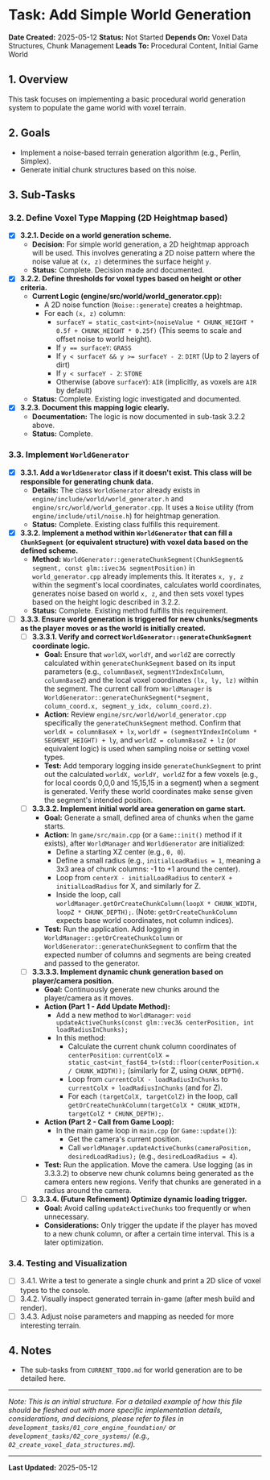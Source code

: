 # Task: Add Simple World Generation

**Date Created:** 2025-05-12
**Status:** Not Started
**Depends On:** Voxel Data Structures, Chunk Management
**Leads To:** Procedural Content, Initial Game World

## 1. Overview
This task focuses on implementing a basic procedural world generation system to populate the game world with voxel terrain.

## 2. Goals
*   Implement a noise-based terrain generation algorithm (e.g., Perlin, Simplex).
*   Generate initial chunk structures based on this noise.

## 3. Sub-Tasks
### 3.2. Define Voxel Type Mapping (2D Heightmap based)

- [x] **3.2.1. Decide on a world generation scheme.**
    - **Decision:** For simple world generation, a 2D heightmap approach will be used. This involves generating a 2D noise pattern where the noise value at `(x, z)` determines the surface height `y`.
    - **Status:** Complete. Decision made and documented.
- [x] **3.2.2. Define thresholds for voxel types based on height or other criteria.**
    - **Current Logic (engine/src/world/world_generator.cpp):**
        - A 2D noise function (`Noise::generate`) creates a heightmap.
        - For each `(x, z)` column:
            - `surfaceY = static_cast<int>(noiseValue * CHUNK_HEIGHT * 0.5f + CHUNK_HEIGHT * 0.25f)` (This seems to scale and offset noise to world height).
            - If `y == surfaceY`: `GRASS`
            - If `y < surfaceY && y >= surfaceY - 2`: `DIRT` (Up to 2 layers of dirt)
            - If `y < surfaceY - 2`: `STONE`
            - Otherwise (above `surfaceY`): `AIR` (implicitly, as voxels are `AIR` by default)
    - **Status:** Complete. Existing logic investigated and documented.
- [x] **3.2.3. Document this mapping logic clearly.**
    - **Documentation:** The logic is now documented in sub-task 3.2.2 above.
    - **Status:** Complete.

### 3.3. Implement `WorldGenerator`

- [x] **3.3.1. Add a `WorldGenerator` class if it doesn't exist. This class will be responsible for generating chunk data.**
    - **Details:** The class `WorldGenerator` already exists in `engine/include/world/world_generator.h` and `engine/src/world/world_generator.cpp`. It uses a `Noise` utility (from `engine/include/util/noise.h`) for heightmap generation.
    - **Status:** Complete. Existing class fulfills this requirement.
- [x] **3.3.2. Implement a method within `WorldGenerator` that can fill a `ChunkSegment` (or equivalent structure) with voxel data based on the defined scheme.**
    - **Method:** `WorldGenerator::generateChunkSegment(ChunkSegment& segment, const glm::ivec3& segmentPosition)` in `world_generator.cpp` already implements this. It iterates `x, y, z` within the segment's local coordinates, calculates world coordinates, generates noise based on world `x, z`, and then sets voxel types based on the height logic described in 3.2.2.
    - **Status:** Complete. Existing method fulfills this requirement.
- [ ] **3.3.3. Ensure world generation is triggered for new chunks/segments as the player moves or as the world is initially created.**
    - [ ] **3.3.3.1. Verify and correct `WorldGenerator::generateChunkSegment` coordinate logic.**
        - **Goal:** Ensure that `worldX`, `worldY`, and `worldZ` are correctly calculated within `generateChunkSegment` based on its input parameters (e.g., `columnBaseX`, `segmentYIndexInColumn`, `columnBaseZ`) and the local voxel coordinates `(lx, ly, lz)` within the segment. The current call from `WorldManager` is `WorldGenerator::generateChunkSegment(*segment, column_coord.x, segment_y_idx, column_coord.z)`.
        - **Action:** Review `engine/src/world/world_generator.cpp` specifically the `generateChunkSegment` method. Confirm that `worldX = columnBaseX + lx`, `worldY = (segmentYIndexInColumn * SEGMENT_HEIGHT) + ly`, and `worldZ = columnBaseZ + lz` (or equivalent logic) is used when sampling noise or setting voxel types.
        - **Test:** Add temporary logging inside `generateChunkSegment` to print out the calculated `worldX, worldY, worldZ` for a few voxels (e.g., for local coords 0,0,0 and 15,15,15 in a segment) when a segment is generated. Verify these world coordinates make sense given the segment's intended position.
    - [ ] **3.3.3.2. Implement initial world area generation on game start.**
        - **Goal:** Generate a small, defined area of chunks when the game starts.
        - **Action:** In `game/src/main.cpp` (or a `Game::init()` method if it exists), after `WorldManager` and `WorldGenerator` are initialized:
            - Define a starting XZ center (e.g., `0, 0`).
            - Define a small radius (e.g., `initialLoadRadius = 1`, meaning a 3x3 area of chunk columns: -1 to +1 around the center).
            - Loop from `centerX - initialLoadRadius` to `centerX + initialLoadRadius` for X, and similarly for Z.
            - Inside the loop, call `worldManager.getOrCreateChunkColumn(loopX * CHUNK_WIDTH, loopZ * CHUNK_DEPTH);`. (Note: `getOrCreateChunkColumn` expects base world coordinates, not column indices).
        - **Test:** Run the application. Add logging in `WorldManager::getOrCreateChunkColumn` or `WorldGenerator::generateChunkSegment` to confirm that the expected number of columns and segments are being created and passed to the generator.
    - [ ] **3.3.3.3. Implement dynamic chunk generation based on player/camera position.**
        - **Goal:** Continuously generate new chunks around the player/camera as it moves.
        - **Action (Part 1 - Add Update Method):**
            - Add a new method to `WorldManager`: `void updateActiveChunks(const glm::vec3& centerPosition, int loadRadiusInChunks);`
            - In this method:
                - Calculate the current chunk column coordinates of `centerPosition`: `currentColX = static_cast<int_fast64_t>(std::floor(centerPosition.x / CHUNK_WIDTH));` (similarly for Z, using `CHUNK_DEPTH`).
                - Loop from `currentColX - loadRadiusInChunks` to `currentColX + loadRadiusInChunks` (and for Z).
                - For each `(targetColX, targetColZ)` in the loop, call `getOrCreateChunkColumn(targetColX * CHUNK_WIDTH, targetColZ * CHUNK_DEPTH);`.
        - **Action (Part 2 - Call from Game Loop):**
            - In the main game loop in `main.cpp` (or `Game::update()`):
                - Get the camera's current position.
                - Call `worldManager.updateActiveChunks(cameraPosition, desiredLoadRadius);` (e.g., `desiredLoadRadius = 4`).
        - **Test:** Run the application. Move the camera. Use logging (as in 3.3.3.2) to observe new chunk columns being generated as the camera enters new regions. Verify that chunks are generated in a radius around the camera.
    - [ ] **3.3.3.4. (Future Refinement) Optimize dynamic loading trigger.**
        - **Goal:** Avoid calling `updateActiveChunks` too frequently or when unnecessary.
        - **Considerations:** Only trigger the update if the player has moved to a new chunk column, or after a certain time interval. This is a later optimization.

### 3.4. Testing and Visualization
  - [ ] 3.4.1. Write a test to generate a single chunk and print a 2D slice of voxel types to the console.
  - [ ] 3.4.2. Visually inspect generated terrain in-game (after mesh build and render).
  - [ ] 3.4.3. Adjust noise parameters and mapping as needed for more interesting terrain.

## 4. Notes
*   The sub-tasks from `CURRENT_TODO.md` for world generation are to be detailed here.

---
*Note: This is an initial structure. For a detailed example of how this file should be fleshed out with more specific implementation details, considerations, and decisions, please refer to files in `development_tasks/01_core_engine_foundation/` or `development_tasks/02_core_systems/` (e.g., `02_create_voxel_data_structures.md`).*

---
**Last Updated:** 2025-05-12
